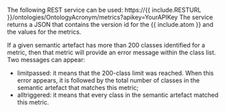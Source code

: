The following REST service can be used: https://{{ include.RESTURL }}/ontologies/OntologyAcronym/metrics?apikey=YourAPIKey
The service returns a JSON that contains the version id for the {{ include.atom }} and the values for the metrics.

If a given semantic artefact has more than 200 classes identified for a metric, then that metric will provide an error message within the class list. Two messages can appear:
- limitpassed: it means that the 200-class limit was reached. When this error appears, it is followed by the total number of classes in the semantic artefact that matches this metric;
- alltriggered: it means that every class in the semantic artefact matched this metric.
